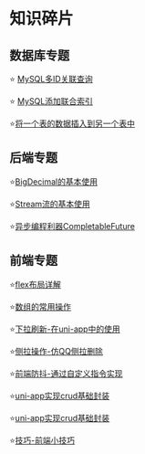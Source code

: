 # 知识碎片

## 数据库专题

⭐️ [MySQL多ID关联查询](/知识碎片/数据库专题/MySQL多ID关联查询.md)

⭐️ [MySQL添加联合索引](/知识碎片/数据库专题/MySQL添加联合索引.md)

⭐️[将一个表的数据插入到另一个表中](/知识碎片/数据库专题/将一个表的数据插入到另一个表中.md)

## 后端专题

⭐️[BigDecimal的基本使用](/知识碎片/后端专题/BigDecimal的基本使用.md)

⭐️[Stream流的基本使用](/知识碎片/后端专题/Stream流的基本使用.md)

⭐️[异步编程利器CompletableFuture](/知识碎片/后端专题/异步编程利器CompletableFuture.md)

## 前端专题

⭐️[flex布局详解](/知识碎片/前端专题/flex布局详解.md)

⭐️[数组的常用操作](/知识碎片/前端专题/数组的常用操作.md.md)

⭐️[下拉刷新-在uni-app中的使用](/知识碎片/前端专题/下拉刷新-在uni-app中的使用.md)

⭐️[侧拉操作-仿QQ侧拉删除](/知识碎片/前端专题/侧拉操作-仿QQ侧拉删除.md)

⭐️[前端防抖-通过自定义指令实现](/知识碎片/前端专题/前端防抖-通过自定义指令实现.md)

⭐️[uni-app实现crud基础封装](/知识碎片/前端专题/uni-app实现crud基础封装.md)

⭐️[uni-app实现crud基础封装](/知识碎片/前端专题/uni-app实现crud基础封装.md)

⭐️[技巧-前端小技巧](/知识碎片/前端专题/技巧-前端小技巧.md)
